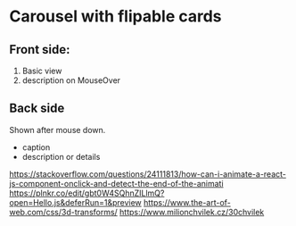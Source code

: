 # Carousel with flipable cards

## Front side:
1. Basic view
2. description on MouseOver

## Back side
Shown after mouse down.
- caption
- description or details

https://stackoverflow.com/questions/24111813/how-can-i-animate-a-react-js-component-onclick-and-detect-the-end-of-the-animati
https://plnkr.co/edit/gbt0W4SQhnZILlmQ?open=Hello.js&deferRun=1&preview
https://www.the-art-of-web.com/css/3d-transforms/
https://www.milionchvilek.cz/30chvilek
